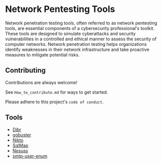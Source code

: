 

# Network Pentesting Tools
Network penetration testing tools, often referred to as network pentesting tools, are essential components of a cybersecurity professional's toolkit. These tools are designed to simulate cyberattacks and security vulnerabilities in a controlled and ethical manner to assess the security of computer networks. Network penetration testing helps organizations identify weaknesses in their network infrastructure and take proactive measures to mitigate potential risks.





## Contributing

Contributions are always welcome!

See `How_to_contribute.md` for ways to get started.

Please adhere to this project's `code of conduct`.


## Tools

 - [Dibr](https://github.com/gurusakharwade/HPTI-SEP-2023/tree/main/Tools/Dirb)
 - [gobuster](https://github.com/gurusakharwade/HPTI-SEP-2023/tree/main/Tools/gobuster)
 - [Nikto](https://github.com/gurusakharwade/HPTI-SEP-2023/tree/main/Tools/nikto)
 - [SqlMap](https://github.com/gurusakharwade/HPTI-SEP-2023/tree/main/Tools/SqlMap)
 - [Nesuss](https://github.com/gurusakharwade/HPTI-SEP-2023/tree/main/Tools/Nessus)
 - [smtp-user-enum](https://github.com/StillNoob/HPTI-SEP-2023/tree/main/Tools/smtp-user-enum) 
